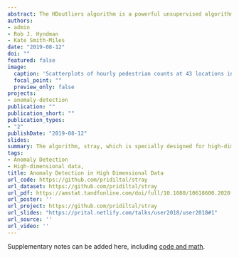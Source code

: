 ```yaml
---
abstract: The HDoutliers algorithm is a powerful unsupervised algorithm for detecting anomalies in high-dimensional data, with a strong theoretical foundation. However, it suffers from some limitations that significantly hinder its performance level, under certain circumstances. In this article, we propose an algorithm that addresses these limitations. We define an anomaly as an observation that deviates markedly from the majority with a large distance gap. An approach based on extreme value theory is used for the anomalous threshold calculation. Using various synthetic and real datasets, we demonstrate the wide applicability and usefulness of our algorithm, which we call the stray algorithm. We also demonstrate how this algorithm can assist in detecting anomalies present in other data structures using feature engineering. We show the situations where the stray algorithm outperforms the HDoutliers algorithm both in accuracy and computational time. This framework is implemented in the open source R package stray
authors:
- admin
- Rob J. Hyndman
- Kate Smith-Miles
date: "2019-08-12"
doi: ""
featured: false
image:
  caption: 'Scatterplots of hourly pedestrian counts at 43 locations in the city Melbourne, Australia, from 1 December to 31 December 2018. Anomalous days detected by the stray algorithm using scagnostics are marked in red colour'
  focal_point: ""
  preview_only: false
projects:
- anomaly-detection
publication: ""
publication_short: ""
publication_types:
- "2"
publishDate: "2019-08-12"
slides: 
summary: The algorithm, stray, which is specially designed for high-dimensional data, addresses the limitations of the state-of-art-method, the HDoutliers algorithm. 
tags:
- Anomaly Detection
- High-dimensional data,
title: Anomaly Detection in High Dimensional Data
url_code: https://github.com/pridiltal/stray
url_dataset: https://github.com/pridiltal/stray
url_pdf: https://amstat.tandfonline.com/doi/full/10.1080/10618600.2020.1807997
url_poster: ''
url_project: https://github.com/pridiltal/stray
url_slides: "https://prital.netlify.com/talks/user2018/user2018#1" 
url_source: ''
url_video: ''
---
```

Supplementary notes can be added here, including [code and math](https://github.com/pridiltal/stray).
